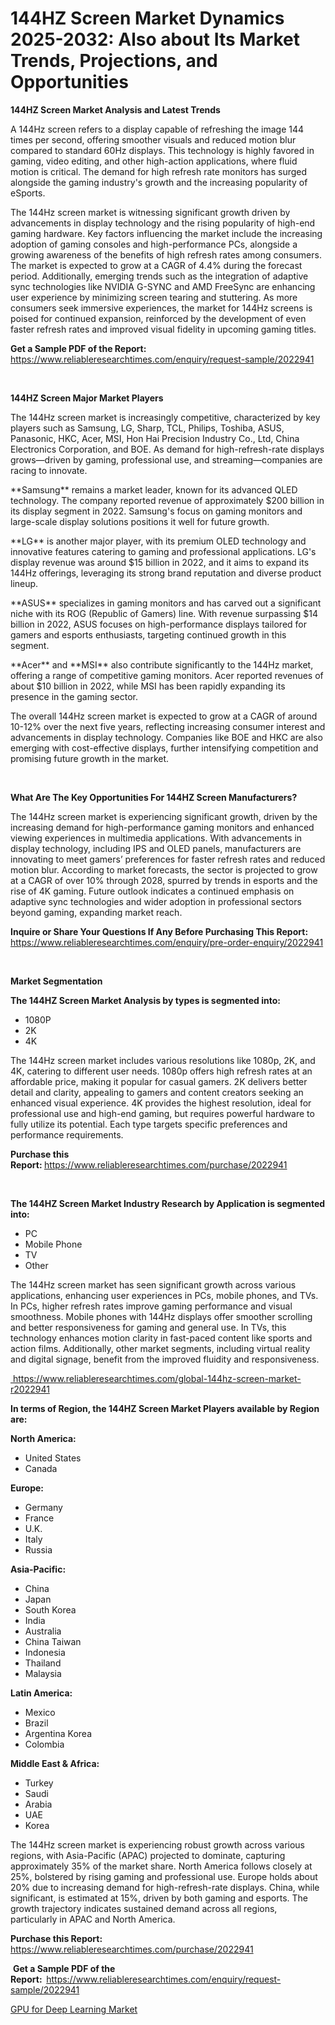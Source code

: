 <p><h1>144HZ Screen Market Dynamics 2025-2032: Also about Its Market Trends, Projections, and Opportunities</h1></p><p><strong>144HZ Screen Market Analysis and Latest Trends</strong></p>
<p><p>A 144Hz screen refers to a display capable of refreshing the image 144 times per second, offering smoother visuals and reduced motion blur compared to standard 60Hz displays. This technology is highly favored in gaming, video editing, and other high-action applications, where fluid motion is critical. The demand for high refresh rate monitors has surged alongside the gaming industry's growth and the increasing popularity of eSports.</p><p>The 144Hz screen market is witnessing significant growth driven by advancements in display technology and the rising popularity of high-end gaming hardware. Key factors influencing the market include the increasing adoption of gaming consoles and high-performance PCs, alongside a growing awareness of the benefits of high refresh rates among consumers. The market is expected to grow at a CAGR of 4.4% during the forecast period. Additionally, emerging trends such as the integration of adaptive sync technologies like NVIDIA G-SYNC and AMD FreeSync are enhancing user experience by minimizing screen tearing and stuttering. As more consumers seek immersive experiences, the market for 144Hz screens is poised for continued expansion, reinforced by the development of even faster refresh rates and improved visual fidelity in upcoming gaming titles.</p></p>
<p><strong>Get a Sample PDF of the Report:&nbsp;</strong> <a href="https://www.reliableresearchtimes.com/enquiry/request-sample/2022941?utm_campaign=2196&utm_medium=2&utm_source=Github&utm_content=ia&utm_term=06042025&utm_id=144hz-screen">https://www.reliableresearchtimes.com/enquiry/request-sample/2022941</a></p>
<p>&nbsp;</p>
<p><strong>144HZ Screen Major Market Players</strong></p>
<p><p>The 144Hz screen market is increasingly competitive, characterized by key players such as Samsung, LG, Sharp, TCL, Philips, Toshiba, ASUS, Panasonic, HKC, Acer, MSI, Hon Hai Precision Industry Co., Ltd, China Electronics Corporation, and BOE. As demand for high-refresh-rate displays grows—driven by gaming, professional use, and streaming—companies are racing to innovate.</p><p>**Samsung** remains a market leader, known for its advanced QLED technology. The company reported revenue of approximately $200 billion in its display segment in 2022. Samsung's focus on gaming monitors and large-scale display solutions positions it well for future growth.</p><p>**LG** is another major player, with its premium OLED technology and innovative features catering to gaming and professional applications. LG's display revenue was around $15 billion in 2022, and it aims to expand its 144Hz offerings, leveraging its strong brand reputation and diverse product lineup.</p><p>**ASUS** specializes in gaming monitors and has carved out a significant niche with its ROG (Republic of Gamers) line. With revenue surpassing $14 billion in 2022, ASUS focuses on high-performance displays tailored for gamers and esports enthusiasts, targeting continued growth in this segment.</p><p>**Acer** and **MSI** also contribute significantly to the 144Hz market, offering a range of competitive gaming monitors. Acer reported revenues of about $10 billion in 2022, while MSI has been rapidly expanding its presence in the gaming sector.</p><p>The overall 144Hz screen market is expected to grow at a CAGR of around 10-12% over the next five years, reflecting increasing consumer interest and advancements in display technology. Companies like BOE and HKC are also emerging with cost-effective displays, further intensifying competition and promising future growth in the market.</p></p>
<p>&nbsp;</p>
<p><strong>What Are The Key Opportunities For 144HZ Screen Manufacturers?</strong></p>
<p><p>The 144Hz screen market is experiencing significant growth, driven by the increasing demand for high-performance gaming monitors and enhanced viewing experiences in multimedia applications. With advancements in display technology, including IPS and OLED panels, manufacturers are innovating to meet gamers’ preferences for faster refresh rates and reduced motion blur. According to market forecasts, the sector is projected to grow at a CAGR of over 10% through 2028, spurred by trends in esports and the rise of 4K gaming. Future outlook indicates a continued emphasis on adaptive sync technologies and wider adoption in professional sectors beyond gaming, expanding market reach.</p></p>
<p><strong>Inquire or Share Your Questions If Any Before Purchasing This Report:</strong> <a href="https://www.reliableresearchtimes.com/enquiry/pre-order-enquiry/2022941?utm_campaign=2196&utm_medium=2&utm_source=Github&utm_content=ia&utm_term=06042025&utm_id=144hz-screen">https://www.reliableresearchtimes.com/enquiry/pre-order-enquiry/2022941</a></p>
<p>&nbsp;</p>
<p><strong>Market Segmentation</strong></p>
<p><strong>The 144HZ Screen Market Analysis by types is segmented into:</strong></p>
<p><ul><li>1080P</li><li>2K</li><li>4K</li></ul></p>
<p><p>The 144Hz screen market includes various resolutions like 1080p, 2K, and 4K, catering to different user needs. 1080p offers high refresh rates at an affordable price, making it popular for casual gamers. 2K delivers better detail and clarity, appealing to gamers and content creators seeking an enhanced visual experience. 4K provides the highest resolution, ideal for professional use and high-end gaming, but requires powerful hardware to fully utilize its potential. Each type targets specific preferences and performance requirements.</p></p>
<p><strong>Purchase this Report:&nbsp;</strong><a href="https://www.reliableresearchtimes.com/purchase/2022941?utm_campaign=2196&utm_medium=2&utm_source=Github&utm_content=ia&utm_term=06042025&utm_id=144hz-screen">https://www.reliableresearchtimes.com/purchase/2022941</a></p>
<p>&nbsp;</p>
<p><strong>The 144HZ Screen Market Industry Research by Application is segmented into:</strong></p>
<p><ul><li>PC</li><li>Mobile Phone</li><li>TV</li><li>Other</li></ul></p>
<p><p>The 144Hz screen market has seen significant growth across various applications, enhancing user experiences in PCs, mobile phones, and TVs. In PCs, higher refresh rates improve gaming performance and visual smoothness. Mobile phones with 144Hz displays offer smoother scrolling and better responsiveness for gaming and general use. In TVs, this technology enhances motion clarity in fast-paced content like sports and action films. Additionally, other market segments, including virtual reality and digital signage, benefit from the improved fluidity and responsiveness.</p></p>
<p><a href="https://www.reliableresearchtimes.com/global-144hz-screen-market-r2022941?utm_campaign=2196&utm_medium=2&utm_source=Github&utm_content=ia&utm_term=06042025&utm_id=144hz-screen">&nbsp;https://www.reliableresearchtimes.com/global-144hz-screen-market-r2022941</a></p>
<p><strong>In terms of Region, the 144HZ Screen Market Players available by Region are:</strong></p>
<p>
    <p> <strong> North America: </strong>
        <ul>
            <li>United States</li>
            <li>Canada</li>
        </ul>
        </p> 
    <p> <strong> Europe: </strong>
        <ul>
            <li>Germany</li>
            <li>France</li>
            <li>U.K.</li>
            <li>Italy</li>
            <li>Russia</li>
        </ul>
        </p> 
    <p> <strong> Asia-Pacific: </strong>
        <ul>
            <li>China</li>
            <li>Japan</li>
            <li>South Korea</li>
            <li>India</li>
            <li>Australia</li>
            <li>China Taiwan</li>
            <li>Indonesia</li>
            <li>Thailand</li>
            <li>Malaysia</li>
        </ul>
        </p> 
    <p> <strong> Latin America: </strong>
        <ul>
            <li>Mexico</li>
            <li>Brazil</li>
            <li>Argentina Korea</li>
            <li>Colombia</li>
        </ul>
        </p> 
    <p> <strong> Middle East & Africa: </strong>
        <ul>
            <li>Turkey</li>
            <li>Saudi</li>
            <li>Arabia</li>
            <li>UAE</li>
            <li>Korea</li>
        </ul>
    </p>
    </p>
<p><p>The 144Hz screen market is experiencing robust growth across various regions, with Asia-Pacific (APAC) projected to dominate, capturing approximately 35% of the market share. North America follows closely at 25%, bolstered by rising gaming and professional use. Europe holds about 20% due to increasing demand for high-refresh-rate displays. China, while significant, is estimated at 15%, driven by both gaming and esports. The growth trajectory indicates sustained demand across all regions, particularly in APAC and North America.</p></p>
<p><strong>Purchase this Report: </strong><a href="https://www.reliableresearchtimes.com/purchase/2022941?utm_campaign=2196&utm_medium=2&utm_source=Github&utm_content=ia&utm_term=06042025&utm_id=144hz-screen">https://www.reliableresearchtimes.com/purchase/2022941</a></p>
<p>&nbsp;<strong>Get a Sample PDF of the Report:&nbsp;&nbsp;</strong><a href="https://www.reliableresearchtimes.com/enquiry/request-sample/2022941?utm_campaign=2196&utm_medium=2&utm_source=Github&utm_content=ia&utm_term=06042025&utm_id=144hz-screen">https://www.reliableresearchtimes.com/enquiry/request-sample/2022941</a></p>
<p><strong></strong></p>
<p><p><a href="https://github.com/MariaWashington76/Market-Research-Report-List-2/blob/main/gpu-for-deep-learning-market.md?utm_campaign=2196&utm_medium=2&utm_source=Github&utm_content=ia&utm_term=06042025&utm_id=144hz-screen">GPU for Deep Learning Market</a></p></p>